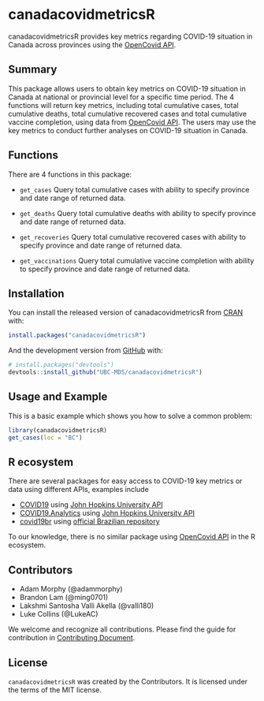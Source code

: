 
<!-- README.md is generated from README.Rmd. Please edit that file -->

# canadacovidmetricsR

<!-- badges: start -->
<!-- badges: end -->

canadacovidmetricsR provides key metrics regarding COVID-19 situation in
Canada across provinces using the [OpenCovid
API](https://opencovid.ca/api/).

## Summary

This package allows users to obtain key metrics on COVID-19 situation in
Canada at national or provincial level for a specific time period. The 4
functions will return key metrics, including total cumulative cases,
total cumulative deaths, total cumulative recovered cases and total
cumulative vaccine completion, using data from [OpenCovid
API](https://opencovid.ca/api/). The users may use the key metrics to
conduct further analyses on COVID-19 situation in Canada.

## Functions

There are 4 functions in this package:

-   `get_cases` Query total cumulative cases with ability
    to specify province and date range of returned data.

-   `get_deaths` Query total cumulative deaths with ability
    to specify province and date range of returned data.

-   `get_recoveries` Query total cumulative recovered
    cases with ability to specify province and date range of returned
    data.

-   `get_vaccinations` Query total cumulative vaccine
    completion with ability to specify province and date range of
    returned data.

## Installation

You can install the released version of canadacovidmetricsR from
[CRAN](https://CRAN.R-project.org) with:

``` r
install.packages("canadacovidmetricsR")
```

And the development version from [GitHub](https://github.com/) with:

``` r
# install.packages("devtools")
devtools::install_github("UBC-MDS/canadacovidmetricsR")
```

## Usage and Example

This is a basic example which shows you how to solve a common problem:

``` r
library(canadacovidmetricsR)
get_cases(loc = "BC")
```

## R ecosystem

There are several packages for easy access to COVID-19 key metrics or
data using different APIs, examples include

-   [COVID19](https://cran.r-project.org/web/packages/COVID19/index.html)
    using [John Hopkins University
    API](https://coronavirus.jhu.edu/about/)
-   [COVID19.Analytics](https://cran.r-project.org/web/packages/covid19.analytics/)
    using [John Hopkins University
    API](https://coronavirus.jhu.edu/about/)
-   [covid19br](https://cran.r-project.org/web/packages/covid19br/index.html)
    using [official Brazilian repository](https://covid.saude.gov.br/)

To our knowledge, there is no similar package using [OpenCovid
API](https://opencovid.ca/api/) in the R ecosystem.

## Contributors

-   Adam Morphy (@adammorphy)
-   Brandon Lam (@ming0701)
-   Lakshmi Santosha Valli Akella (@valli180)
-   Luke Collins (@LukeAC)

We welcome and recognize all contributions. Please find the guide for
contribution in [Contributing
Document](https://github.com/UBC-MDS/canadacovidmetricsR/blob/main/.github/CONTRIBUTING.md).

## License

`canadacovidmetricsR` was created by the Contributors. It is licensed
under the terms of the MIT license.
